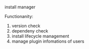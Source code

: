install manager

Functionanity:
1. version check
2. dependeny check
3. install lifecycle management
4. manage plugin infomations of users
